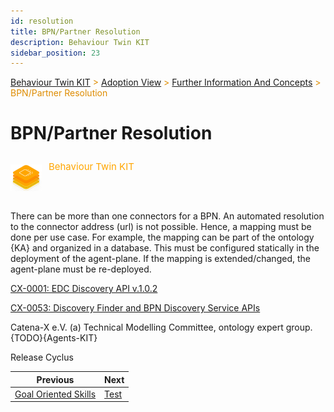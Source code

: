 ```yaml
---
id: resolution
title: BPN/Partner Resolution
description: Behaviour Twin KIT
sidebar_position: 23
---
```


<!-- DEACTIVATED FOR DOCUSAURUS FROM HERE -->

<span style="font-size:14px;color:rgb(222,140,0);">[Behaviour Twin KIT](../../overview.md) > [Adoption View](../overview.md) > [Further Information And Concepts](overview.md) > BPN/Partner Resolution</span>

# BPN/Partner Resolution

<!-- DEACTIVATED FOR DOCUSAURUS TO HERE -->

<!-- VARIANT FOR DOCUSAURUS FROM HERE

<div style={{display:'block'}}>
  <div style={{display:'inline-block', verticalAlign:'top'}}>

![Behaviour Twin KIT banner](../../../../../static/img/kit-icons/behaviour-twin-kit-icon-mini.png)

  </div>
  <div style={{display:'inline-block', fontSize:17, color:'rgb(255,166,1)', marginLeft:7, verticalAlign:'top', paddingTop:6}}>
Behaviour Twin KIT
  </div>
</div>

VARIANT FOR DOCUSAURUS TO HERE -->

<!-- DEACTIVATED FOR DOCUSAURUS FROM HERE -->

<div style="display:block;">
  <div style="display:inline-block;vertical-align:top;">

![Behaviour Twin KIT banner](../../../../../static/img/kit-icons/behaviour-twin-kit-icon-mini.png)

  </div>
  <div style="display:inline-block;font-size:15px;color:rgb(255,166,1);margin-left:7px;vertical-align:top;padding-top:8px;">
Behaviour Twin KIT
  </div>
</div>

<!-- DEACTIVATED FOR DOCUSAURUS TO HERE -->

<!-- END OF HEADER -->

There can be more than one connectors for a BPN. An automated resolution to the connector address (url) is not possible. Hence, a mapping must be done per use case.
For example, the mapping can be part of the ontology {KA} and organized in a database.
This must be configured statically in the deployment of the agent-plane. If the mapping is extended/changed, the agent-plane must be re-deployed.

[CX-0001: EDC Discovery API v.1.0.2](https://catena-x.net/fileadmin/user_upload/Standard-Bibliothek/Update_September23/CX-0001-EDCDiscoveryAPI_v1.0.2.pdf)

[CX-0053: Discovery Finder and BPN Discovery Service APIs](https://catena-x.net/fileadmin/user_upload/Standard-Bibliothek/Update_Maerz_2024/CX-0053-BPNDiscoveryServiceAPIs-v1.1.0.pdf)

Catena-X e.V. (a) Technical Modelling Committee, ontology expert group.{TODO}{Agents-KIT}

Release Cyclus

<!-- START OF FOOTER -->

<!-- DEACTIVATED FOR DOCUSAURUS FROM HERE -->

| Previous | Next |
| -------- | ---- |
| [Goal Oriented Skills](goal-oriented-skills.md) | [Test](test.md) |

<!-- DEACTIVATED FOR DOCUSAURUS TO HERE -->
